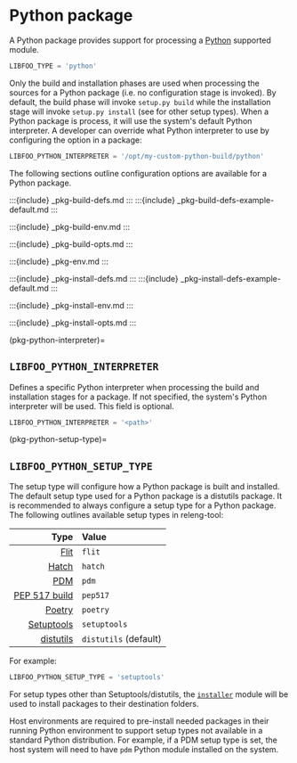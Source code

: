 # Python package

A Python package provides support for processing a [Python][python]
supported module.

```python
LIBFOO_TYPE = 'python'
```

Only the build and installation phases are used when processing the sources
for a Python package (i.e. no configuration stage is invoked). By default,
the build phase will invoke `setup.py build` while the installation stage
will invoke `setup.py install` (see [](pkg-python-setup-type) for other
setup types). When a Python package is process, it will use the system's
default Python interpreter. A developer can override what Python interpreter
to use by configuring the [](pkg-python-interpreter) option in a package:

```python
LIBFOO_PYTHON_INTERPRETER = '/opt/my-custom-python-build/python'
```

The following sections outline configuration options are available for a
Python package.

:::{include} _pkg-build-defs.md
:::
:::{include} _pkg-build-defs-example-default.md
:::

:::{include} _pkg-build-env.md
:::

:::{include} _pkg-build-opts.md
:::

:::{include} _pkg-env.md
:::

:::{include} _pkg-install-defs.md
:::
:::{include} _pkg-install-defs-example-default.md
:::

:::{include} _pkg-install-env.md
:::

:::{include} _pkg-install-opts.md
:::

(pkg-python-interpreter)=
## `LIBFOO_PYTHON_INTERPRETER`

Defines a specific Python interpreter when processing the build and
installation stages for a package. If not specified, the system's Python
interpreter will be used. This field is optional.

```python
LIBFOO_PYTHON_INTERPRETER = '<path>'
```

(pkg-python-setup-type)=
## `LIBFOO_PYTHON_SETUP_TYPE`

The setup type will configure how a Python package is built and installed.
The default setup type used for a Python package is a distutils package. It
is recommended to always configure a setup type for a Python package.
The following outlines available setup types in releng-tool:

| Type                        | Value |
| --------------------------: | :- |
| [Flit][flit]                | `flit`
| [Hatch][hatch]              | `hatch`
| [PDM][pdm]                  | `pdm`
| [PEP 517 build][pypa-build] | `pep517`
| [Poetry][poetry]            | `poetry`
| [Setuptools][setuptools]    | `setuptools`
| [distutils][distutils]      | `distutils` (default)

For example:

```python
LIBFOO_PYTHON_SETUP_TYPE = 'setuptools'
```

For setup types other than Setuptools/distutils, the [`installer`][installer]
module will be used to install packages to their destination folders.

Host environments are required to pre-install needed packages in their
running Python environment to support setup types not available in a
standard Python distribution. For example, if a PDM setup type is set,
the host system will need to have `pdm` Python module installed on
the system.

[distutils]: https://docs.python.org/library/distutils.html
[flit]: https://flit.pypa.io
[hatch]: https://hatch.pypa.io
[installer]: https://installer.readthedocs.io
[pdm]: https://pdm.fming.dev
[poetry]: https://python-poetry.org/
[pypa-build]: https://pypa-build.readthedocs.io
[python]: https://www.python.org/
[setuptools]: https://setuptools.pypa.io
